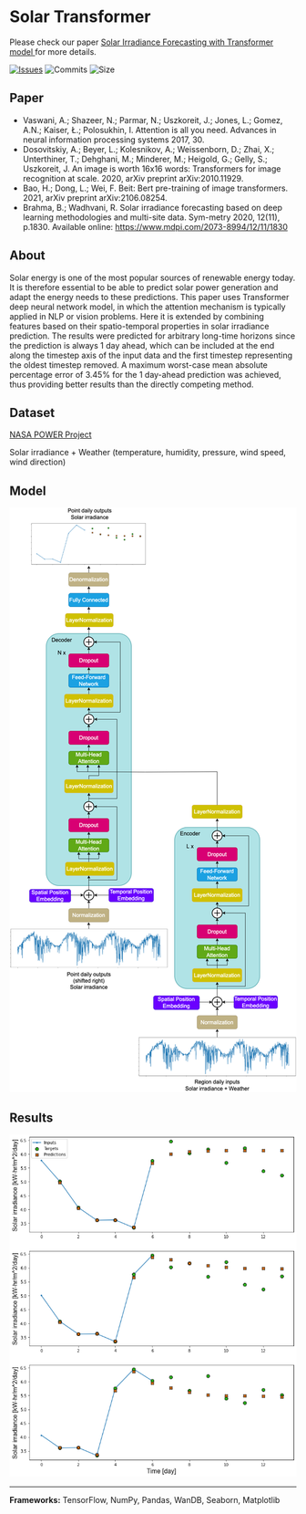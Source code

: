 # Solar Transformer

Please check our paper [Solar Irradiance Forecasting with Transformer model
](XXX) for more details.

[![Issues](https://img.shields.io/github/issues/markub3327/Solar-Transformer)](https://github.com/markub3327/Solar-Transformer/issues)
![Commits](https://img.shields.io/github/commit-activity/w/markub3327/Solar-Transformer)
![Size](https://img.shields.io/github/repo-size/markub3327/Solar-Transformer)

## Paper

  * Vaswani, A.; Shazeer, N.; Parmar, N.; Uszkoreit, J.; Jones, L.; Gomez, A.N.; Kaiser, Ł.; Polosukhin, I. Attention is all you need. Advances in neural information processing systems 2017, 30.
  * Dosovitskiy, A.; Beyer, L.; Kolesnikov, A.; Weissenborn, D.; Zhai, X.; Unterthiner, T.; Dehghani, M.; Minderer, M.; Heigold, G.; Gelly, S.; Uszkoreit, J. An image is worth 16x16 words: Transformers for image recognition at scale. 2020, arXiv preprint arXiv:2010.11929.
  * Bao, H.; Dong, L.; Wei, F. Beit: Bert pre-training of image transformers. 2021, arXiv preprint arXiv:2106.08254.
  * Brahma, B.; Wadhvani, R. Solar irradiance forecasting based on deep learning methodologies and multi-site data. Sym-metry 2020, 12(11), p.1830. Available online: https://www.mdpi.com/2073-8994/12/11/1830

## About

Solar energy is one of the most popular sources of renewable energy today. It is therefore essential to be able to predict solar power generation and adapt the energy needs to these predictions. This paper uses Transformer deep neural network model, in which the attention mechanism is typically applied in NLP or vision problems. Here it is extended by combining features based on their spatio-temporal properties in solar irradiance prediction. The results were predicted for arbitrary long-time horizons since the prediction is always 1 day ahead, which can be included at the end along the timestep axis of the input data and the first timestep representing the oldest timestep removed. A maximum worst-case mean absolute percentage error of 3.45% for the 1 day-ahead prediction was achieved, thus providing better results than the directly competing method.

## Dataset

[NASA POWER Project](https://power.larc.nasa.gov)

Solar irradiance + Weather (temperature, humidity, pressure, wind speed, wind direction)

## Model

<p align="center">
  <img src="img/Solar_Transformer.png" style="_backgroundColor: white;">
</p>

## Results

<p align="center">
  <img src="img/output.png" style="_backgroundColor: white;">
</p>

----------------------------------

**Frameworks:** TensorFlow, NumPy, Pandas, WanDB, Seaborn, Matplotlib
